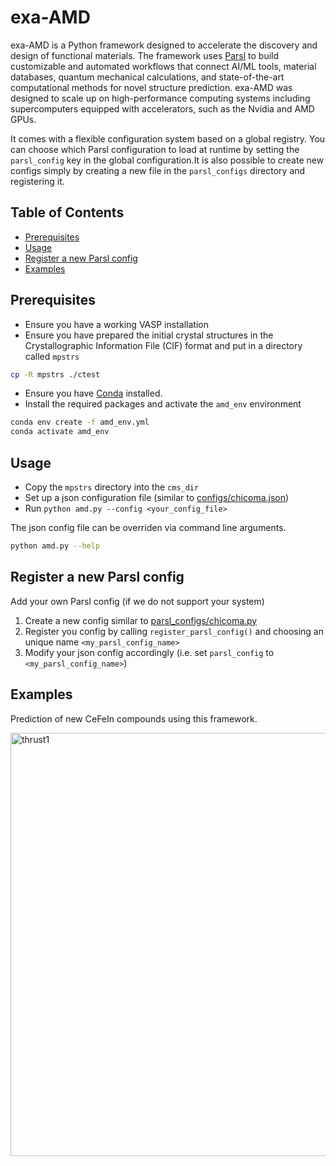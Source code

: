 # exa-AMD
exa-AMD is a Python framework designed to accelerate the discovery and design of functional materials. The framework uses [Parsl](https://parsl-project.org) to build customizable and automated workflows that connect AI/ML tools, material databases, quantum mechanical calculations, and state-of-the-art computational methods for novel structure prediction. exa-AMD was designed to scale up on high-performance computing systems including supercomputers equipped with accelerators, such as the Nvidia and AMD GPUs.

It comes with a flexible configuration system based on a global registry. You can choose which Parsl configuration to load at runtime by setting the `parsl_config` key in the global configuration.It is also possible to create new configs simply by creating a new file in the `parsl_configs` directory and registering it.

## Table of Contents
- [Prerequisites](#prerequisites)
- [Usage](#usage)
- [Register a new Parsl config](#register-parsl-config)
- [Examples](#examples)

## Prerequisites
- Ensure you have a working VASP installation
- Ensure you have prepared the initial crystal structures in the Crystallographic Information File (CIF) format and put in a directory called `mpstrs` 
```bash
cp -R mpstrs ./ctest 
```
- Ensure you have [Conda](https://docs.conda.io/en/latest/miniconda.html) installed.
- Install the required packages and activate the `amd_env` environment
```bash
conda env create -f amd_env.yml
conda activate amd_env

```

## Usage
- Copy the `mpstrs` directory into the `cms_dir`
- Set up a json configuration file (similar to [configs/chicoma.json](configs/chicoma.json))
- Run `python amd.py --config <your_config_file>`

The json config file can be overriden via command line arguments.

```bash
python amd.py --help
```

## Register a new Parsl config
Add your own Parsl config (if we do not support your system)

1. Create a new config similar to [parsl_configs/chicoma.py](parsl_configs/chicoma.py)
2. Register you config by calling `register_parsl_config()` and choosing an unique name `<my_parsl_config_name>`
3. Modify your json config accordingly (i.e. set `parsl_config` to `<my_parsl_config_name>`)

## Examples
Prediction of new CeFeIn compounds using this framework.

<img width="677" alt="thrust1" src="https://github.com/user-attachments/assets/b067d23f-fd43-4409-b44b-01d1457bb440" />



